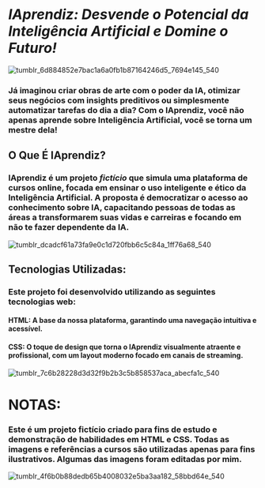 # ***IAprendiz: Desvende o Potencial da Inteligência Artificial e Domine o Futuro!***  
![tumblr_6d884852e7bac1a6a0fb1b87164246d5_7694e145_540](https://github.com/user-attachments/assets/94164e91-bf64-4918-9e25-b46eae28dac7)
### Já imaginou criar obras de arte com o poder da IA, otimizar seus negócios com insights preditivos ou simplesmente automatizar tarefas do dia a dia? Com o IAprendiz, você não apenas aprende sobre Inteligência Artificial, você se torna um mestre dela!

## O Que É IAprendiz?
### IAprendiz é um projeto _fictício_ que simula uma plataforma de cursos online, focada em ensinar o uso inteligente e ético da Inteligência Artificial. A proposta é democratizar o acesso ao conhecimento sobre IA, capacitando pessoas de todas as áreas a transformarem suas vidas e carreiras e focando em não te fazer dependente da IA.
 ![tumblr_dcadcf61a73fa9e0c1d720fbb6c5c84a_1ff76a68_540](https://github.com/user-attachments/assets/0f107048-c052-45de-9092-94bcdaee6a52)

## Tecnologias Utilizadas:
### Este projeto foi desenvolvido utilizando as seguintes tecnologias web:
#### **HTML**: A base da nossa plataforma, garantindo uma navegação intuitiva e acessível.
#### **CSS**: O toque de design que torna o IAprendiz visualmente atraente e profissional, com um layout moderno focado em canais de streaming.
![tumblr_7c6b28228d3d32f9b2b3c5b858537aca_abecfa1c_540](https://github.com/user-attachments/assets/269bc1b5-7d59-484d-890f-8d308f091e61)

# **NOTAS**:
### Este é um projeto fictício criado para fins de estudo e demonstração de habilidades em HTML e CSS. Todas as imagens e referências a cursos são utilizadas apenas para fins ilustrativos. Algumas das imagens foram editadas por mim.
![tumblr_4f6b0b88dedb65b4008032e5ba3aa182_58bbd64e_540](https://github.com/user-attachments/assets/2756160e-9d0e-4265-a94c-a083c307bc53)
